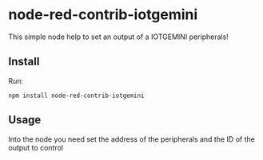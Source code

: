 # node-red-contrib-iotgemini

This simple node help to set an output of a IOTGEMINI peripherals!

## Install

Run:
```
npm install node-red-contrib-iotgemini
```

## Usage

Into the node you need set the address of the peripherals and the ID of the output to control

